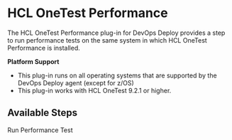 
# HCL OneTest Performance

The HCL OneTest Performance plug-in for DevOps Deploy provides a step to run performance tests on the same system in which HCL OneTest Performance is installed.

**Platform Support**
* This plug-in runs on all operating systems that are supported by the DevOps Deploy agent (except for z/OS)
* This plug-in works with HCL OneTest 9.2.1 or higher.


## Available Steps

Run Performance Test


